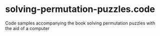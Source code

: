 # solving-permutation-puzzles.code
Code samples accompanying the book solving permutation puzzles with the aid of a computer

